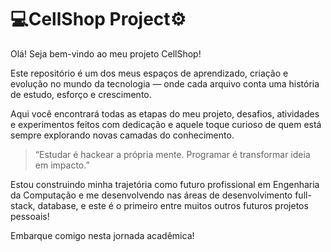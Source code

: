 # 💻CellShop Project⚙️
Olá! Seja bem-vindo ao meu projeto CellShop!

Este repositório é um dos meus espaços de aprendizado, criação e evolução no mundo da tecnologia — onde cada arquivo conta uma história de estudo, esforço e crescimento.  

Aqui você encontrará todas as etapas do meu projeto, desafios, atividades e experimentos feitos com dedicação e aquele toque curioso de quem está sempre explorando novas camadas do conhecimento.  

> “Estudar é hackear a própria mente. Programar é transformar ideia em impacto.”

Estou construindo minha trajetória como futuro profissional em Engenharia da Computação e me desenvolvendo nas áreas de desenvolvimento full-stack, database, e este é o primeiro entre muitos outros futuros projetos pessoais!

Embarque comigo nesta jornada acadêmica!
